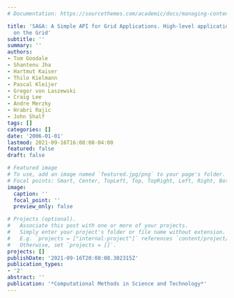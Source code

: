 ```yaml
---
# Documentation: https://sourcethemes.com/academic/docs/managing-content/

title: 'SAGA: A Simple API for Grid Applications. High-level application programming
  on the Grid'
subtitle: ''
summary: ''
authors:
- Tom Goodale
- Shantenu Jha
- Hartmut Kaiser
- Thilo Kielmann
- Pascal Kleijer
- Gregor von Laszewski
- Craig Lee
- Andre Merzky
- Hrabri Rajic
- John Shalf
tags: []
categories: []
date: '2006-01-01'
lastmod: 2021-09-16T16:08:08-04:00
featured: false
draft: false

# Featured image
# To use, add an image named `featured.jpg/png` to your page's folder.
# Focal points: Smart, Center, TopLeft, Top, TopRight, Left, Right, BottomLeft, Bottom, BottomRight.
image:
  caption: ''
  focal_point: ''
  preview_only: false

# Projects (optional).
#   Associate this post with one or more of your projects.
#   Simply enter your project's folder or file name without extension.
#   E.g. `projects = ["internal-project"]` references `content/project/deep-learning/index.md`.
#   Otherwise, set `projects = []`.
projects: []
publishDate: '2021-09-16T20:08:08.302315Z'
publication_types:
- '2'
abstract: ''
publication: '*Computational Methods in Science and Technology*'
---
```

